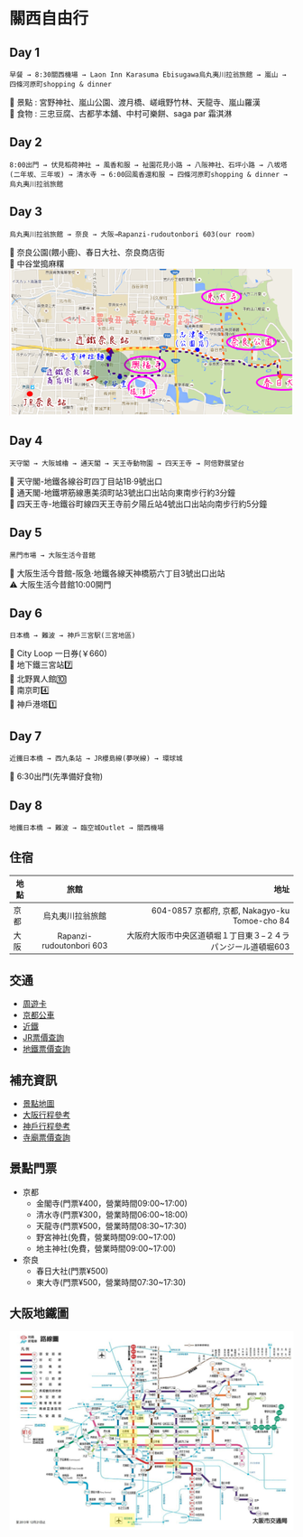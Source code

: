 
# 關西自由行
## Day 1
```
早餐 → 8:30關西機場 → Laon Inn Karasuma Ebisugawa烏丸夷川拉翁旅館 → 嵐山 → 四條河原町shopping & dinner
```
:japanese_castle: 景點 : 宮野神社、嵐山公園、渡月橋、嵯峨野竹林、天龍寺、嵐山羅漢    
:sushi: 食物 : 三忠豆腐、古都芋本舖、中村可樂餅、saga par 霜淇淋

## Day 2
```
8:00出門 → 伏見稻荷神社 → 風香和服 → 祉園花見小路 → 八阪神社、石坪小路 → 八坂塔(二年坂、三年坂) → 清水寺 → 6:00回風香還和服 → 四條河原町shopping & dinner → 烏丸夷川拉翁旅館
```
## Day 3
```
烏丸夷川拉翁旅館 → 奈良 → 大阪→Rapanzi-rudoutonbori 603(our room)
```
:japanese_castle: 奈良公園(餵小鹿)、春日大社、奈良商店街  
:sushi: 中谷堂搗麻糬
![奈良地圖](https://github.com/YaChiYeh/travel/blob/master/%E5%A5%88%E8%89%AF.png)
## Day 4
```
天守閣 → 大阪城櫓 → 通天閣 → 天王寺動物園 → 四天王寺 → 阿倍野展望台
```
:monorail: 天守閣-地鐵各線谷町四丁目站1B‧9號出口  
:monorail: 通天閣-地鐵堺筋線惠美須町站3號出口出站向東南步行約3分鐘   
:monorail: 四天王寺-地鐵谷町線四天王寺前夕陽丘站4號出口出站向南步行約5分鐘
## Day 5 
```
黑門市場 → 大阪生活今昔館
```
:monorail: 大阪生活今昔館-阪急‧地鐵各線天神橋筋六丁目3號出口出站  
:warning: 大阪生活今昔館10:00開門  
## Day 6
```
日本橋 → 難波 → 神戶三宮駅(三宮地區)
```
:busstop: City Loop 一日券(￥660)  
:round_pushpin: 地下鐵三宮站:seven:  
:round_pushpin: 北野異人館:keycap_ten:   
:round_pushpin: 南京町:four:   
:round_pushpin: 神戶港塔:one:   
## Day 7
```
近鐵日本橋 → 西九条站 → JR櫻島線(夢咲線) → 環球城
```
:doughnut: 6:30出門(先準備好食物)
## Day 8
```
地鐵日本橋 → 難波 → 臨空城Outlet → 關西機場
```
## 住宿
 **地點**    |**旅館**                   | **地址**                                                |
| -----------|:------------------------: | ------------------------------------------------------:|
| 京都       | 烏丸夷川拉翁旅館           | 604-0857 京都府, 京都, Nakagyo-ku Tomoe-cho 84           |
| 大阪       | Rapanzi-rudoutonbori 603  |大阪府大阪市中央区道頓堀１丁目東３−２４ラパンジール道頓堀603 |

## 交通
* [周遊卡](https://www.osaka-info.jp/osp/cht/)   
* [京都公車](http://www.city.kyoto.lg.jp/kotsu/cmsfiles/contents/0000019/19770/0919_map.pdf)  
* [近鐵](http://www.kintetsu.co.jp/foreign/chinese-han/)  
* [JR票價查詢](https://transit.yahoo.co.jp/search/result?flatlon=%2C%2C26104&from=%E8%A5%BF%E4%B9%9D%E6%9D%A1&tlatlon=%2C%2C29343&to=%E3%83%A6%E3%83%8B%E3%83%90%E3%83%BC%E3%82%B5%E3%83%AB%E3%82%B7%E3%83%86%E3%82%A3&via=&via=&via=&y=2017&m=07&d=03&hh=06&m2=7&m1=0&type=1&ticket=ic&al=1&shin=1&ex=1&hb=1&lb=1&sr=1&s=0&expkind=1&ws=3&kw=%E3%83%A6%E3%83%8B%E3%83%90%E3%83%BC%E3%82%B5%E3%83%AB%E3%82%B7%E3%83%86%E3%82%A3)  
* [地鐵票價查詢](http://kensaku.kotsu.city.osaka.lg.jp/dia/route/web/exp.cgi?val_only=1)  
## 補充資訊
* [景點地圖](https://www.google.com/maps/d/viewer?mid=16TdP_gE620Afuw6Gvc3ZsZqztdU&ll=35.0720302194675%2C135.8368644005127&z=11)  
* [大阪行程參考](https://drive.google.com/file/d/0B2oCbxL0q8R7ckZQLVQyS2ltMG8/view)  
* [神戶行程參考](https://tw.bring-you.info/kobe)  
* [寺廟票價查詢](http://www.zipangguide.net/travel/sight/kyoto/kiyomizu_temple.html)  
## 景點門票
* 京都  
  - 金閣寺(門票¥400，營業時間09:00~17:00)   
  - 清水寺(門票¥300，營業時間06:00~18:00)  
  - 天龍寺(門票¥500，營業時間08:30~17:30)  
  - 野宮神社(免費，營業時間09:00~17:00)  
  - 地主神社(免費，營業時間09:00~17:00)  
* 奈良  
  - 春日大社(門票¥500)  
  - 東大寺(門票¥500，營業時間07:30~17:30)  
 ## 大阪地鐵圖
 ![大阪地鐵圖](https://github.com/YaChiYeh/travel/blob/master/%E5%A4%A7%E9%98%AA%E5%9C%B0%E9%90%B5.jpg)
